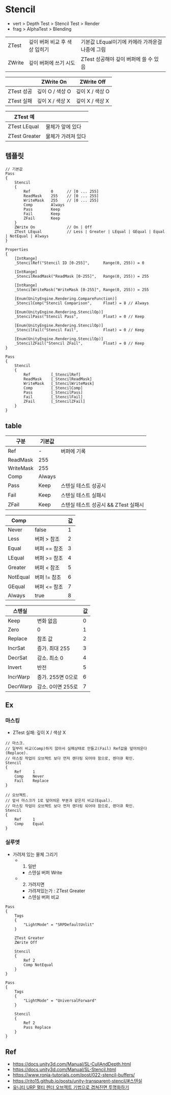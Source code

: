 # Stencil

- vert > Depth Test  > Stencil Test > Render
- frag > AlphaTest > Blending

|        |                               |                                                 |
|--------|-------------------------------|-------------------------------------------------|
| ZTest  | 깊이 버퍼 비교 후 색상 입히기 | 기본값 LEqual이기에 카메라 가까운걸 나중에 그림 |
| ZWrite | 깊이 버퍼에 쓰기 시도         | ZTest 성공해야 깊이 버퍼에 쓸 수 있음           |

|            | ZWrite On       | ZWrite Off      |
|------------|-----------------|-----------------|
| ZTest 성공 | 깊이 O / 색상 O | 깊이 X / 색상 O |
| ZTest 실패 | 깊이 X / 색상 X | 깊이 X / 색상 X |

| ZTest 예      |                    |
|---------------|--------------------|
| ZTest LEqual  | 물체가 앞에 있다   |
| ZTest Greater | 물체가 가려져 있다 |

## 템플릿

``` hlsl
// 기본값
Pass
{
    Stencil
    { 
        Ref         0      // [0 ... 255]
        ReadMask    255    // [0 ... 255]
        WriteMask   255    // [0 ... 255]
        Comp        Always
        Pass        Keep
        Fail        Keep
        ZFail       Keep
    }
    ZWrite On              // On | Off
    ZTest LEqual           // Less | Greater | LEqual | GEqual | Equal | NotEqual | Always
}
```

``` hlsl
Properties
{
    [IntRange]
    _StencilRef("Stencil ID [0-255]",      Range(0, 255)) = 0
    
    [IntRange]
    _StencilReadMask("ReadMask [0-255]",   Range(0, 255)) = 255
    
    [IntRange]
    _StencilWriteMask("WriteMask [0-255]", Range(0, 255)) = 255

    [Enum(UnityEngine.Rendering.CompareFunction)]
    _StencilComp("Stencil Comparison",     Float) = 8 // Always

    [Enum(UnityEngine.Rendering.StencilOp)]
    _StencilPass("Stencil Pass",           Float) = 0 // Keep

    [Enum(UnityEngine.Rendering.StencilOp)]
    _StencilFail("Stencil Fail",           Float) = 0 // Keep

    [Enum(UnityEngine.Rendering.StencilOp)]
    _StencilZFail("Stencil ZFail",         Float) = 0 // Keep
}

Pass
{
    Stencil
    { 
        Ref         [_StencilRef]
        ReadMask    [_StencilReadMask]
        WriteMask   [_StencilWriteMask]
        Comp        [_StencilComp]
        Pass        [_StencilPass]
        Fail        [_StencilFail]
        ZFail       [_StencilZFail]
    }
}
```

## table

| 구분      | 기본값 |                                      |
|-----------|--------|--------------------------------------|
| Ref       | -      | 버퍼에 기록                          |
| ReadMask  | 255    |                                      |
| WriteMask | 255    |                                      |
| Comp      | Always |                                      |
| Pass      | Keep   | 스텐실 테스트 성공시                 |
| Fail      | Keep   | 스텐실 테스트 실패시                 |
| ZFail     | Keep   | 스텐실 테스트 성공시 && ZTest 실패시 |

| Comp     |              | 값 |
|----------|--------------|----|
| Never    | false        | 1  |
| Less     | 버퍼 >  참조 | 2  |
| Equal    | 버퍼 == 참조 | 3  |
| LEqual   | 버퍼 >= 참조 | 4  |
| Greater  | 버퍼 <  참조 | 5  |
| NotEqual | 버퍼 != 참조 | 6  |
| GEqual   | 버퍼 <= 참조 | 7  |
| Always   | true         | 8  |

| 스텐실   |                   | 값 |
|----------|-------------------|----|
| Keep     | 변화 없음         | 0  |
| Zero     | 0                 | 1  |
| Replace  | 참조 값           | 2  |
| IncrSat  | 증가. 최대 255    | 3  |
| DecrSat  | 감소. 최소 0      | 4  |
| Invert   | 반전              | 5  |
| IncrWarp | 증가. 255면 0으로 | 6  |
| DecrWarp | 감소. 0이면 255로 | 7  |

## Ex

### 마스킹

- ZTest 실패: 깊이 X / 색상 X

``` hlsl
// 마스크.
// 일부러 비교(Comp)하지 않아서 실패상태로 만들고(Fail) Ref값을 덮어씌운다(Replace).
// 마스킹 작업이 오브젝트 보다 먼저 렌더링 되어야 함으로, 렌더큐 확인.
Stencil
{
    Ref     1
    Comp    Never
    Fail    Replace
}
```

``` hlsl
// 오브젝트.
// 앞서 마스크가 1로 덮어씌운 부분과 같은지 비교(Equal).
// 마스킹 작업이 오브젝트 보다 먼저 렌더링 되어야 함으로, 렌더큐 확인.
Stencil
{ 
    Ref     1
    Comp    Equal
}
```

### 실루엣

- 가려져 있는 물체 그리기
  - 1. 일반
    - 스텐실 버퍼 Write
  - 2. 가려지면
    - 가려져있는가 : ZTest Greater
    - 스텐실 버퍼 비교

``` hlsl
Pass
{
    Tags
    {
        "LightMode" = "SRPDefaultUnlit"
    }
    
    ZTest Greater
    ZWrite Off

    Stencil
    {
        Ref 2
        Comp NotEqual
    }
}

Pass
{
    Tags
    {
        "LightMode" = "UniversalForward"
    }

    Stencil
    {
        Ref 2
        Pass Replace
    }
}
```

## Ref

- <https://docs.unity3d.com/Manual/SL-CullAndDepth.html>
- <https://docs.unity3d.com/Manual/SL-Stencil.html>
- <https://www.ronja-tutorials.com/post/022-stencil-buffers/>
- <https://rito15.github.io/posts/unity-transparent-stencil/#스텐실>
- [유니티 URP 멀티 렌더 오브젝트 기법으로 겹쳐진면 투명화하기](https://chulin28ho.tistory.com/567)
